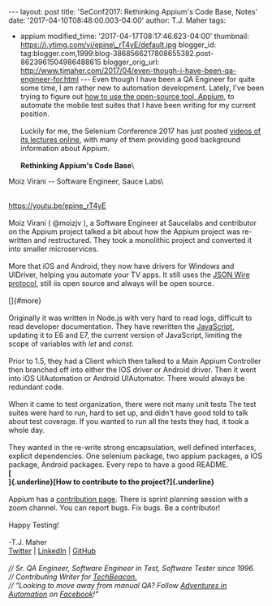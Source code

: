 \-\-- layout: post title: \'SeConf2017: Rethinking Appium's Code Base,
Notes\' date: \'2017-04-10T08:48:00.003-04:00\' author: T.J. Maher tags:
- appium modified\_time: \'2017-04-17T08:17:46.623-04:00\' thumbnail:
https://i.ytimg.com/vi/epine\_rT4yE/default.jpg blogger\_id:
tag:blogger.com,1999:blog-3868566217808655382.post-8623961504986488615
blogger\_orig\_url:
http://www.tjmaher.com/2017/04/even-though-i-have-been-qa-engineer-for.html
\-\-- Even though I have been a QA Engineer for quite some time, I am
rather new to automation development. Lately, I\'ve been trying to
figure out [how to use the open-source tool,
Appium](http://www.tjmaher.com/search/label/appium), to automate the
mobile test suites that I have been writing for my current position.\
\
Luckily for me, the Selenium Conference 2017 has just posted [videos of
its lectures
online](http://www.tjmaher.com/2017/04/couldnt-attend-last-weeks-selenium.html),
with many of them providing good background information about Appium.\
**\
Rethinking Appium's Code Base**\

<div>

Moiz Virani -- Software Engineer, Sauce Labs\

\
<https://youtu.be/epine_rT4yE>\
\
Moiz Virani ( \@moizjv ), a Software Engineer at Saucelabs and
contributor on the Appium project talked a bit about how the Appium
project was re-written and restructured. They took a monolithic project
and converted it into smaller microservices.\
\
More that iOS and Android, they now have drivers for Windows and
UIDriver, helping you automate your TV apps. It still uses the [JSON
Wire
protocol](https://confengine.com/selenium-conf-2015/proposal/1319/the-mobile-json-wire-protocol),
still iis open source and always will be open source.\
\
[]{#more}\
\
Originally it was written in Node.js with very hard to read logs,
difficult to read developer documentation. They have rewritten the
[JavaScript](http://www.tjmaher.com/search/label/JavaScript), updating
it to E6 and E7, the current version of JavaScript, limiting the scope
of variables with *let* and *const*.\
\
Prior to 1.5, they had a Client which then talked to a Main Appium
Controller then branched off into either the IOS driver or Android
driver. Then it went into iOS UIAutomation or Android UIAutomator. There
would always be redundant code.\
\
When it came to test organization, there were not many unit tests The
test suites were hard to run, hard to set up, and didn't have good told
to talk about test coverage. If you wanted to run all the tests they
had, it took a whole day.\
\
They wanted in the re-write strong encapsulation, well defined
interfaces, explicit dependencies. One selenium package, two appium
packages, a IOS package, Android packages. Every repo to have a good
README.\
**[\
]{.underline}[How to contribute to the project?]{.underline}**\
\
Appium has a [contribution
page](http://how%20to%20contribute/?%20%20Appium%20has%20a%20contribution%20page.%20There%20is%20sprint%20plannign%20with%20a%20zoom%20channel.%20Report%20bugs.%20appium/appium/blob/master/CONTRIBUTING).
There is sprint planning session with a zoom channel. You can report
bugs. Fix bugs. Be a contributor!\
\
Happy Testing!\
\
-T.J. Maher\
[Twitter](https://twitter.com/tjmaher1) \| [LinkedIn](https://www.linkedin.com/in/tjmaher1) \| [GitHub](https://github.com/tjmaher)\
\
*// Sr. QA Engineer, Software Engineer in Test, Software Tester since
1996.\
// Contributing Writer
for [TechBeacon.](http://techbeacon.com/contributors/thomas-maher)\
// \"Looking to move away from manual QA? Follow [Adventures in
Automation](http://www.tjmaher.com/) on
[Facebook](https://www.facebook.com/AdventuresInAutomation/)!\"*

</div>
